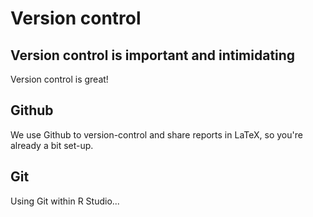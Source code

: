# Version control

## Version control is important and intimidating

Version control is great!

## Github

We use Github to version-control and share reports in LaTeX, so you're already a bit set-up. 

## Git

Using Git within R Studio...
